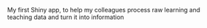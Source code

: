 My first Shiny app, to help my colleagues process raw learning and teaching data and turn it into information
